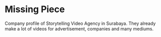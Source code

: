 # Missing Piece
Company profile of Storytelling Video Agency in Surabaya. They already make a lot of videos for advertisement, companies and many mediums. 
